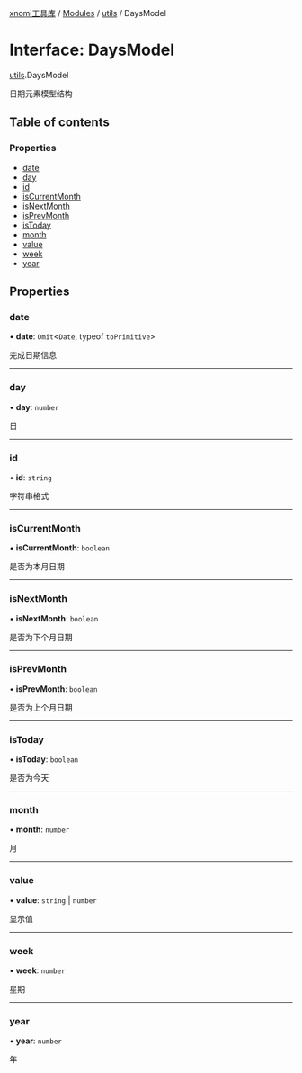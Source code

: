 [xnomi工具库](../README.md) / [Modules](../modules.md) / [utils](../modules/utils.md) / DaysModel

# Interface: DaysModel

[utils](../modules/utils.md).DaysModel

日期元素模型结构

## Table of contents

### Properties

- [date](utils.DaysModel.md#date)
- [day](utils.DaysModel.md#day)
- [id](utils.DaysModel.md#id)
- [isCurrentMonth](utils.DaysModel.md#iscurrentmonth)
- [isNextMonth](utils.DaysModel.md#isnextmonth)
- [isPrevMonth](utils.DaysModel.md#isprevmonth)
- [isToday](utils.DaysModel.md#istoday)
- [month](utils.DaysModel.md#month)
- [value](utils.DaysModel.md#value)
- [week](utils.DaysModel.md#week)
- [year](utils.DaysModel.md#year)

## Properties

### date

• **date**: `Omit`<`Date`, typeof `toPrimitive`\>

完成日期信息

___

### day

• **day**: `number`

日

___

### id

• **id**: `string`

字符串格式

___

### isCurrentMonth

• **isCurrentMonth**: `boolean`

是否为本月日期

___

### isNextMonth

• **isNextMonth**: `boolean`

是否为下个月日期

___

### isPrevMonth

• **isPrevMonth**: `boolean`

是否为上个月日期

___

### isToday

• **isToday**: `boolean`

是否为今天

___

### month

• **month**: `number`

月

___

### value

• **value**: `string` \| `number`

显示值

___

### week

• **week**: `number`

星期

___

### year

• **year**: `number`

年
